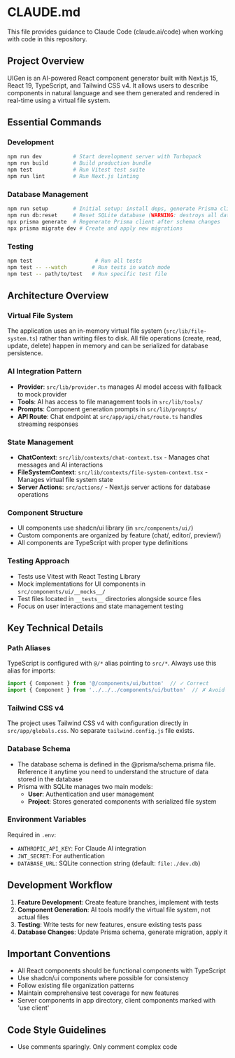 # CLAUDE.md

This file provides guidance to Claude Code (claude.ai/code) when working with code in this repository.

## Project Overview

UIGen is an AI-powered React component generator built with Next.js 15, React 19, TypeScript, and Tailwind CSS v4. It allows users to describe components in natural language and see them generated and rendered in real-time using a virtual file system.

## Essential Commands

### Development
```bash
npm run dev          # Start development server with Turbopack
npm run build        # Build production bundle
npm test             # Run Vitest test suite
npm run lint         # Run Next.js linting
```

### Database Management
```bash
npm run setup        # Initial setup: install deps, generate Prisma client, run migrations
npm run db:reset     # Reset SQLite database (WARNING: destroys all data)
npx prisma generate  # Regenerate Prisma client after schema changes
npx prisma migrate dev # Create and apply new migrations
```

### Testing
```bash
npm test                    # Run all tests
npm test -- --watch        # Run tests in watch mode
npm test -- path/to/test   # Run specific test file
```

## Architecture Overview

### Virtual File System
The application uses an in-memory virtual file system (`src/lib/file-system.ts`) rather than writing files to disk. All file operations (create, read, update, delete) happen in memory and can be serialized for database persistence.

### AI Integration Pattern
- **Provider**: `src/lib/provider.ts` manages AI model access with fallback to mock provider
- **Tools**: AI has access to file management tools in `src/lib/tools/`
- **Prompts**: Component generation prompts in `src/lib/prompts/`
- **API Route**: Chat endpoint at `src/app/api/chat/route.ts` handles streaming responses

### State Management
- **ChatContext**: `src/lib/contexts/chat-context.tsx` - Manages chat messages and AI interactions
- **FileSystemContext**: `src/lib/contexts/file-system-context.tsx` - Manages virtual file system state
- **Server Actions**: `src/actions/` - Next.js server actions for database operations

### Component Structure
- UI components use shadcn/ui library (in `src/components/ui/`)
- Custom components are organized by feature (chat/, editor/, preview/)
- All components are TypeScript with proper type definitions

### Testing Approach
- Tests use Vitest with React Testing Library
- Mock implementations for UI components in `src/components/ui/__mocks__/`
- Test files located in `__tests__` directories alongside source files
- Focus on user interactions and state management testing

## Key Technical Details

### Path Aliases
TypeScript is configured with `@/*` alias pointing to `src/*`. Always use this alias for imports:
```typescript
import { Component } from '@/components/ui/button'  // ✓ Correct
import { Component } from '../../../components/ui/button'  // ✗ Avoid
```

### Tailwind CSS v4
The project uses Tailwind CSS v4 with configuration directly in `src/app/globals.css`. No separate `tailwind.config.js` file exists.

### Database Schema
- The database schema is defined in the @prisma/schema.prisma file. Reference it anytime you need to understand the structure of data stored in the database 
- Prisma with SQLite manages two main models:
  - **User**: Authentication and user management
  - **Project**: Stores generated components with serialized file system

### Environment Variables
Required in `.env`:
- `ANTHROPIC_API_KEY`: For Claude AI integration
- `JWT_SECRET`: For authentication
- `DATABASE_URL`: SQLite connection string (default: `file:./dev.db`)

## Development Workflow

1. **Feature Development**: Create feature branches, implement with tests
2. **Component Generation**: AI tools modify the virtual file system, not actual files
3. **Testing**: Write tests for new features, ensure existing tests pass
4. **Database Changes**: Update Prisma schema, generate migration, apply it

## Important Conventions

- All React components should be functional components with TypeScript
- Use shadcn/ui components where possible for consistency
- Follow existing file organization patterns
- Maintain comprehensive test coverage for new features
- Server components in app directory, client components marked with 'use client'

## Code Style Guidelines

- Use comments sparingly. Only comment complex code
